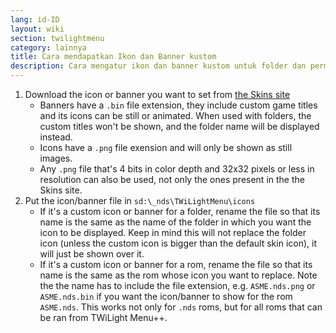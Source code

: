```yaml
---
lang: id-ID
layout: wiki
section: twilightmenu
category: lainnya
title: Cara mendapatkan Ikon dan Banner kustom
description: Cara mengatur ikon dan banner kustom untuk folder dan permainan di TWiLight Menu++
---
```


1. Download the icon or banner you want to set from [the Skins site](https://skins.ds-homebrew.com/icon/)
   - Banners have a `.bin` file extension, they include custom game titles and its icons can be still or animated. When used with folders, the custom titles won't be shown, and the folder name will be displayed instead.
   - Icons have a `.png` file exension and will only be shown as still images.
   - Any `.png` file that's 4 bits in color depth and 32x32 pixels or less in resolution can also be used, not only the ones present in the the Skins site.
1. Put the icon/banner file in `sd:\_nds\TWiLightMenu\icons`
   - If it's a custom icon or banner for a folder, rename the file so that its name is the same as the name of the folder in which you want the icon to be displayed. Keep in mind this will not replace the folder icon (unless the custom icon is bigger than the default skin icon), it will just be shown over it.
   - If it's a custom icon or banner for a rom, rename the file so that its name is the same as the rom whose icon you want to replace. Note the the name has to include the file extension, e.g. `ASME.nds.png` or `ASME.nds.bin` if you want the icon/banner to show for the rom `ASME.nds`. This works not only for `.nds` roms, but for all roms that can be ran from TWiLight Menu++.
